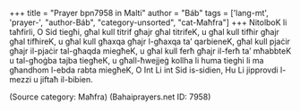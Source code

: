 +++
title = "Prayer bpn7958 in Malti"
author = "Báb"
tags = ['lang-mt', 'prayer-', "author-Báb", "category-unsorted", "cat-Maħfra"]
+++
NitolboK li taħfirli, O Sid tiegħi, għal kull titrif għajr għal titrifeK, u għal kull tifħir għajr għal tifħireK, u għal kull għaxqa għajr l-għaxqa ta’ qarbieneK, għal kull pjaċir għajr il-pjaċir tal-għaqda miegħeK, u għal kull ferħ għajr il-ferħ ta’ mħabbteK u tal-għoġba tajba tiegħeK, u għall-ħwejjeġ kollha li huma tieghi li ma għandhom l-ebda rabta miegħeK, O Int Li int Sid is-sidien, Hu Li jipprovdi l-mezzi u jiftaħ il-bibien.

(Source category: Maħfra)
(Bahaiprayers.net ID: 7958)
